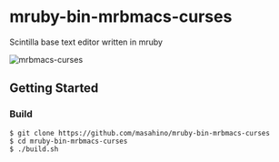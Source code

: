 # mruby-bin-mrbmacs-curses
Scintilla base text editor written in mruby

![mrbmacs-curses](https://user-images.githubusercontent.com/381912/59429288-6a95b200-8e1a-11e9-9aa7-967dfb05d170.png "mrbmacs-curses")

## Getting Started

### Build

```
$ git clone https://github.com/masahino/mruby-bin-mrbmacs-curses
$ cd mruby-bin-mrbmacs-curses
$ ./build.sh
```
